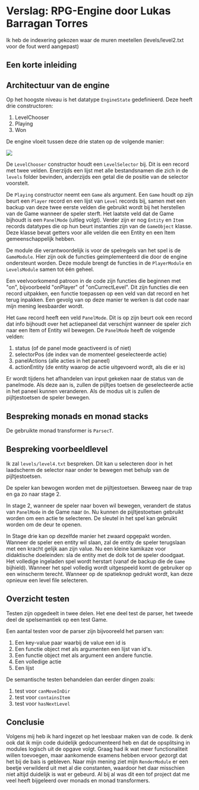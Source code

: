 # Verslag: RPG-Engine door Lukas Barragan Torres
Ik heb de indexering gekozen waar de muren meetellen (levels/level2.txt voor de fout werd aangepast)

## Een korte inleiding

## Architectuur van de engine
Op het hoogste niveau is het datatype ```EngineState``` gedefinieerd. Deze heeft drie constructoren:
 
1. LevelChooser
2. Playing 
3. Won

De engine vloeit tussen deze drie staten op de volgende manier:

![](/home/lukasbt/Documents/EngineState.png)

De ```LevelChooser``` constructor houdt een ```LevelSelector``` bij. Dit is een record met twee velden. Enerzijds een lijst met alle bestandsnamen die zich in de ```levels``` folder bevinden, anderzijds een getal die de positie van de selector voorstelt. 

De ```Playing``` constructor neemt een ```Game``` als argument. Een ```Game``` houdt op zijn beurt een ```Player``` record en een lijst van ```Level``` records bij, samen met een backup van deze twee eerste velden die gebruikt wordt bij het herstellen van de Game wanneer de speler sterft. Het laatste veld dat de Game bijhoudt is een ```PanelMode```
(uitleg volgt).
Verder zijn er nog ```Entity``` en ```Item``` records datatypes die op hun beurt instanties zijn van de ```GameObject``` klasse. Deze klasse bevat getters voor alle velden die een Entity en een Item gemeenschappelijk hebben. 

De module die verantwoordelijk is voor de spelregels van het spel is de ```GameModule```. Hier zijn ook de functies geimplementeerd die door de engine ondersteunt worden. Deze module brengt de functies in de ```PlayerModule``` en ```LevelsModule``` samen tot één geheel.

Een veelvoorkomend patroon in de code zijn functies die beginnen met "on", bijvoorbeeld "onPlayer" of "onCurrectLevel". Dit zijn functies die een record uitpakken, een functie toepassen op een veld van dat record en het terug inpakken. Een gevolg van op deze manier te werken is dat code naar mijn mening leesbaarder wordt.

Het ```Game``` record heeft een veld ```PanelMode```. Dit is op zijn beurt ook een record dat info bijhoudt over het actiepaneel dat verschijnt wanneer de speler zich naar een Item of Entity wil bewegen. De ```PanelMode``` heeft de volgende velden: 

1. status (of de panel mode geactiveerd is of niet)
2. selectorPos (de index van de momenteel geselecteerde actie)
3. panelActions (alle acties in het paneel)
4. actionEntity (de entity waarop de actie uitgevoerd wordt, als die er is)

Er wordt tijdens het afhandelen van input gekeken naar de status van de panelmode. Als deze aan is, zullen de pijltjes toetsen de geselecteerde actie in het paneel kunnen veranderen. Als de modus uit is zullen de pijltjestoetsen de speler bewegen.


## Bespreking monads en monad stacks
De gebruikte monad transformer is ```ParsecT```. 

## Bespreking voorbeeldlevel
Ik zal ```levels/level4.txt``` bespreken. Dit kan u selecteren door in het laadscherm de selector naar onder te bewegen met behulp van de pijltjestoetsen.

De speler kan bewogen worden met de pijltjestoetsen. Beweeg naar de trap en ga zo naar stage 2.

In stage 2, wanneer de speler naar boven wil bewegen, verandert de status van ```PanelMode``` in de Game naar ```On```. Nu kunnen de pijltjestoetsen gebruikt worden om een actie te selecteren. De sleutel in het spel kan gebruikt worden om de deur te openen.

In Stage drie kan op dezelfde manier het zwaard opgepakt worden. Wanneer de speler een entity wil slaan, zal de entity de speler terugslaan met een kracht gelijk aan zijn value. Nu een kleine kamikaze voor didaktische doeleinden: sla de entity met de dolk tot de speler doodgaat. Het volledige ingeladen spel wordt herstart (vanaf de backup die de ```Game``` bijhield). Wanneer het spel volledig wordt uitgespeeld komt de gebruiker op een winscherm terecht. Wanneer op de spatieknop gedrukt wordt, kan deze opnieuw een level file selecteren.

## Overzicht testen

Testen zijn opgedeelt in twee delen. Het ene deel test de parser, het tweede deel de spelsemantiek op een test Game. 

Een aantal testen voor de parser zijn bijvooreeld het parsen van:

1. Een key-value paar waarbij de value een id is
2. Een functie object met als argumenten een lijst van id's.
3. Een functie object met als argument een andere functie.
4. Een volledige actie
5. Een lijst

De semantische testen behandelen dan eerder dingen zoals:

1. test voor ```canMoveInDir```
2. test voor ```containsItem```
3. test voor ```hasNextLevel```

## Conclusie

Volgens mij heb ik hard ingezet op het leesbaar maken van de code. Ik denk ook dat ik mijn code duidelijk gedocumenteerd heb en dat de opsplitsing in modules logisch uit de opgave volgt. Graag had ik wat meer functionaliteit willen toevoegen, maar aankomende examens hebben ervoor gezorgt dat het bij de bais is gebleven. Naar mijn mening ziet mijn ```RenderModule``` er een beetje verwilderd uit met al die constanten, waardoor het daar misschien niet altijd duidelijk is wat er gebeurd. Al bij al was dit een tof project dat me veel heeft bijgeleerd over monads en monad transformers.